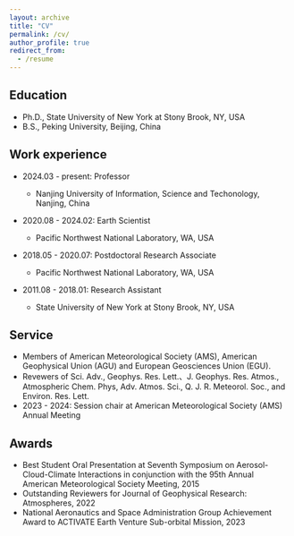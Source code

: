 ```yaml
---
layout: archive
title: "CV"
permalink: /cv/
author_profile: true
redirect_from:
  - /resume
---
```




Education
---
* Ph.D., State University of New York at Stony Brook, NY, USA 
* B.S., Peking University, Beijing, China

Work experience
---
* 2024.03 - present: Professor
  * Nanjing University of Information, Science and Techonology, Nanjing, China

* 2020.08 - 2024.02: Earth Scientist
  * Pacific Northwest National Laboratory, WA, USA

* 2018.05 - 2020.07: Postdoctoral Research Associate
  * Pacific Northwest National Laboratory, WA, USA

* 2011.08 - 2018.01: Research Assistant
  * State University of New York at Stony Brook, NY, USA
  
Service
---
* Members of American Meteorological Society (AMS), American Geophysical Union (AGU) and European Geosciences Union (EGU).
* Revewers of Sci. Adv., Geophys. Res. Lett.、J. Geophys. Res. Atmos., Atmospheric Chem. Phys, Adv. Atmos. Sci., Q. J. R. Meteorol. Soc., and Environ. Res. Lett. 
* 2023 - 2024: Session chair at American Meteorological Society (AMS) Annual Meeting

Awards
---
* Best Student Oral Presentation at Seventh Symposium on Aerosol-Cloud-Climate Interactions in conjunction with the 95th Annual American Meteorological Society Meeting, 2015
* Outstanding Reviewers for Journal of Geophysical Research: Atmospheres, 2022
* National Aeronautics and Space Administration Group Achievement Award to ACTIVATE Earth Venture Sub-orbital Mission, 2023


